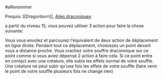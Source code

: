 #aRenommer 

Prequis: [[Dragonborn]], [Ailes draconiques](Ailes%20draconiques.md)

a partir du niveau 15, vous pouvez utiliser 3 action pour faire la chose suivante:

Vous vous envolez et parcourez l'équivalent de deux action de déplacement en ligne droite. 
Pendant tout ce déplacement, choisissez un point devant vous a distance proche. Vous crachez votre souffre draconnique  sur ce point comme si vous aviez dépensé 2 action à faire cela.
Si ce point entre en contact avec une créature, elle subis les effets normal de votre souffle.
Une créature ne peut subir qu'une fois les effets de votre souffle (faire venir le point de votre souffle plusieurs fois ne change rien)
